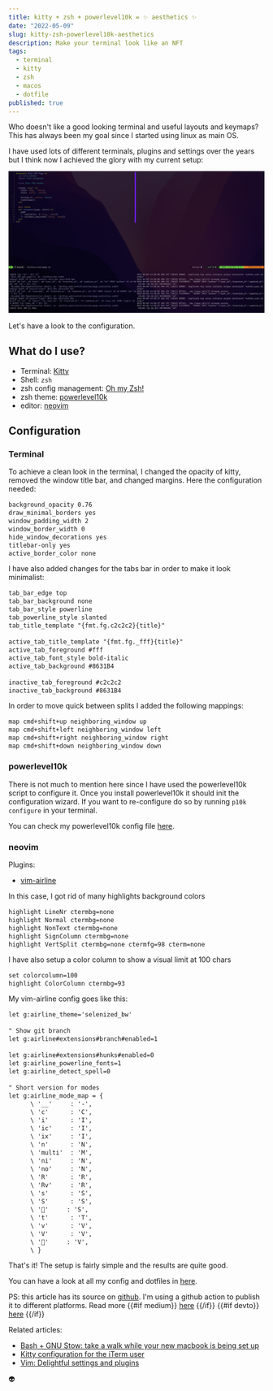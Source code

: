 ```yaml
---
title: kitty + zsh + powerlevel10k = ✨ aesthetics ✨
date: "2022-05-09"
slug: kitty-zsh-powerlevel10k-aesthetics
description: Make your terminal look like an NFT
tags: 
  - terminal
  - kitty
  - zsh
  - macos
  - dotfile
published: true
---
```

Who doesn't like a good looking terminal and useful layouts and keymaps?
This has always been my goal since I started using linux as main OS.

I have used lots of different terminals, plugins and settings over the years but I think now 
I achieved the glory with my current setup:

![setup](./setup.png)

Let's have a look to the configuration.

## What do I use?

- Terminal: [Kitty](https://sw.kovidgoyal.net/kitty/)
- Shell: `zsh`
- zsh config management: [Oh my Zsh!](https://ohmyz.sh/)
- zsh theme: [powerlevel10k](https://github.com/romkatv/powerlevel10k)
- editor: [neovim](https://neovim.io/)

## Configuration

### Terminal

To achieve a clean look in the terminal, I changed the opacity of kitty, removed the window title bar,
and changed margins. Here the configuration needed:
```
background_opacity 0.76
draw_minimal_borders yes
window_padding_width 2
window_border_width 0
hide_window_decorations yes
titlebar-only yes
active_border_color none
```

I have also added changes for the tabs bar in order to make it look minimalist:
```
tab_bar_edge top
tab_bar_background none
tab_bar_style powerline
tab_powerline_style slanted
tab_title_template "{fmt.fg.c2c2c2}{title}"

active_tab_title_template "{fmt.fg._fff}{title}"
active_tab_foreground #fff
active_tab_font_style bold-italic
active_tab_background #8631B4

inactive_tab_foreground #c2c2c2
inactive_tab_background #8631B4
```

In order to move quick between splits I added the following mappings:
```
map cmd+shift+up neighboring_window up
map cmd+shift+left neighboring_window left
map cmd+shift+right neighboring_window right
map cmd+shift+down neighboring_window down
```

### powerlevel10k

There is not much to mention here since I have used the powerlevel10k script to configure it.
Once you install powerlevel10k it should init the configuration wizard. If you want to re-configure
do so by running `p10k configure` in your terminal.

You can check my powerlevel10k config file [here](https://github.com/protiumx/.dotfiles/blob/main/stow/zsh/.p10k.zsh).

### neovim

Plugins:
- [vim-airline](https://github.com/vim-airline/vim-airline)

In this case, I got rid of many highlights background colors
```vim
highlight LineNr ctermbg=none
highlight Normal ctermbg=none
highlight NonText ctermbg=none
highlight SignColumn ctermbg=none
highlight VertSplit ctermbg=none ctermfg=98 cterm=none
```
I have also setup a color column to show a visual limit at 100 chars
```
set colorcolumn=100
highlight ColorColumn ctermbg=93
```

My vim-airline config goes like this:
```vim-script
let g:airline_theme='selenized_bw'

" Show git branch
let g:airline#extensions#branch#enabled=1

let g:airline#extensions#hunks#enabled=0
let g:airline_powerline_fonts=1
let g:airline_detect_spell=0

" Short version for modes
let g:airline_mode_map = {
      \ '__'     : '-',
      \ 'c'      : 'C',
      \ 'i'      : 'I',
      \ 'ic'     : 'I',
      \ 'ix'     : 'I',
      \ 'n'      : 'N',
      \ 'multi'  : 'M',
      \ 'ni'     : 'N',
      \ 'no'     : 'N',
      \ 'R'      : 'R',
      \ 'Rv'     : 'R',
      \ 's'      : 'S',
      \ 'S'      : 'S',
      \ ''     : 'S',
      \ 't'      : 'T',
      \ 'v'      : 'V',
      \ 'V'      : 'V',
      \ ''     : 'V',
      \ }
```

That's it! The setup is fairly simple and the results are quite good.

You can have a look at all my config and dotfiles in [here](https://github.com/protiumx/.dotfiles/).

PS: this article has its source on [github](https://github.com/protiumx/blog/blob/main/articles/003/content.md).
I'm using a github action to publish it to different platforms. Read more 
{{#if medium}}
[here](https://medium.com/@protiumx/publish-your-blog-articles-everywhere-with-this-github-action-f80b9f9882a8)
{{/if}}
{{#if devto}}
[here](https://dev.to/protium/publish-your-blog-articles-everywhere-with-this-github-action-3g6k)
{{/if}}

Related articles:

- [Bash + GNU Stow: take a walk while your new macbook is being set up](https://dev.to/protium/bash-gnu-stow-take-a-walk-while-your-new-macbook-is-being-set-up-p1o)
- [Kitty configuration for the iTerm user](https://dev.to/protium/kitty-configuration-for-the-iterm-user-pe4)
- [Vim: Delightful settings and plugins](https://dev.to/protium/vim-delightful-settings-and-plugins-18am)

:alien:
